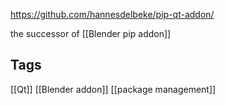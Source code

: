 https://github.com/hannesdelbeke/pip-qt-addon/

the successor of [[Blender pip addon]]
## Tags
[[Qt]]
[[Blender addon]]
[[package management]]
